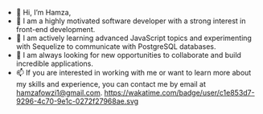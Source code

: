 - 👋 Hi, I’m Hamza,
- 👀 I am a highly motivated software developer with a strong interest in front-end development.
- 🌱 I am actively learning advanced JavaScript topics and experimenting with Sequelize to communicate with PostgreSQL databases.
- 💞️ I am always looking for new opportunities to collaborate and build incredible applications.
- 📫 If you are interested in working with me or want to learn more about my skills and experience, you can contact me by email at hamzafowzi1@gmail.com.
https://wakatime.com/badge/user/c1e853d7-9296-4c70-9e1c-0272f27968ae.svg

<!---
FouziH/FouziH is a ✨ special ✨ repository because its `README.md` (this file) appears on your GitHub profile.
You can click the Preview link to take a look at your changes.
--->
